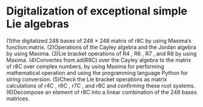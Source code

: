 # Digitalization of exceptional simple Lie algebras
(1)the digitalized 248 bases of 248 × 248 matrix of r8C by using Maxima’s function:matrix.
(2)Operations of the Cayley algebra and the Jordan algebra by using Maxima.
(3)Lie bracket operations of R4 , R6 , R7 , and R8 by using Maxima.
(4)Convertes from ad(R8C) over the Cayley algebra to the matrix of r8C over
complex numbers, by using Maxima for performing mathematical operation
and using the programming language Python for string conversion.
(5)Check the Lie bracket operations as matrix calculations of r4C , r6C , r7C , and r8C
and confirming these root systems.
(6)Decompose an element of r8C into a linear combination of the 248 bases matrices.
